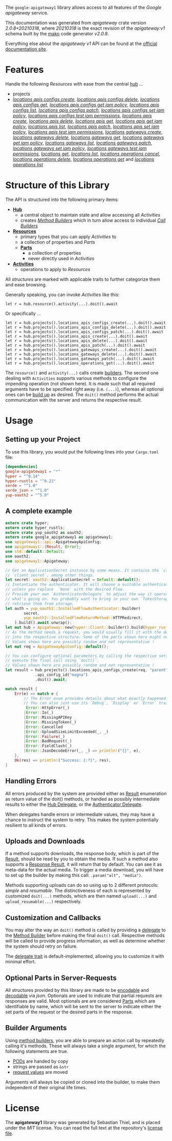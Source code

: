 <!---
DO NOT EDIT !
This file was generated automatically from 'src/mako/api/README.md.mako'
DO NOT EDIT !
-->
The `google-apigateway1` library allows access to all features of the *Google apigateway* service.

This documentation was generated from *apigateway* crate version *2.0.8+20210318*, where *20210318* is the exact revision of the *apigateway:v1* schema built by the [mako](http://www.makotemplates.org/) code generator *v2.0.8*.

Everything else about the *apigateway* *v1* API can be found at the
[official documentation site](https://cloud.google.com/api-gateway/docs).
# Features

Handle the following *Resources* with ease from the central [hub](https://docs.rs/google-apigateway1/2.0.8+20210318/google_apigateway1/Apigateway) ... 

* projects
 * [*locations apis configs create*](https://docs.rs/google-apigateway1/2.0.8+20210318/google_apigateway1/api::ProjectLocationApiConfigCreateCall), [*locations apis configs delete*](https://docs.rs/google-apigateway1/2.0.8+20210318/google_apigateway1/api::ProjectLocationApiConfigDeleteCall), [*locations apis configs get*](https://docs.rs/google-apigateway1/2.0.8+20210318/google_apigateway1/api::ProjectLocationApiConfigGetCall), [*locations apis configs get iam policy*](https://docs.rs/google-apigateway1/2.0.8+20210318/google_apigateway1/api::ProjectLocationApiConfigGetIamPolicyCall), [*locations apis configs list*](https://docs.rs/google-apigateway1/2.0.8+20210318/google_apigateway1/api::ProjectLocationApiConfigListCall), [*locations apis configs patch*](https://docs.rs/google-apigateway1/2.0.8+20210318/google_apigateway1/api::ProjectLocationApiConfigPatchCall), [*locations apis configs set iam policy*](https://docs.rs/google-apigateway1/2.0.8+20210318/google_apigateway1/api::ProjectLocationApiConfigSetIamPolicyCall), [*locations apis configs test iam permissions*](https://docs.rs/google-apigateway1/2.0.8+20210318/google_apigateway1/api::ProjectLocationApiConfigTestIamPermissionCall), [*locations apis create*](https://docs.rs/google-apigateway1/2.0.8+20210318/google_apigateway1/api::ProjectLocationApiCreateCall), [*locations apis delete*](https://docs.rs/google-apigateway1/2.0.8+20210318/google_apigateway1/api::ProjectLocationApiDeleteCall), [*locations apis get*](https://docs.rs/google-apigateway1/2.0.8+20210318/google_apigateway1/api::ProjectLocationApiGetCall), [*locations apis get iam policy*](https://docs.rs/google-apigateway1/2.0.8+20210318/google_apigateway1/api::ProjectLocationApiGetIamPolicyCall), [*locations apis list*](https://docs.rs/google-apigateway1/2.0.8+20210318/google_apigateway1/api::ProjectLocationApiListCall), [*locations apis patch*](https://docs.rs/google-apigateway1/2.0.8+20210318/google_apigateway1/api::ProjectLocationApiPatchCall), [*locations apis set iam policy*](https://docs.rs/google-apigateway1/2.0.8+20210318/google_apigateway1/api::ProjectLocationApiSetIamPolicyCall), [*locations apis test iam permissions*](https://docs.rs/google-apigateway1/2.0.8+20210318/google_apigateway1/api::ProjectLocationApiTestIamPermissionCall), [*locations gateways create*](https://docs.rs/google-apigateway1/2.0.8+20210318/google_apigateway1/api::ProjectLocationGatewayCreateCall), [*locations gateways delete*](https://docs.rs/google-apigateway1/2.0.8+20210318/google_apigateway1/api::ProjectLocationGatewayDeleteCall), [*locations gateways get*](https://docs.rs/google-apigateway1/2.0.8+20210318/google_apigateway1/api::ProjectLocationGatewayGetCall), [*locations gateways get iam policy*](https://docs.rs/google-apigateway1/2.0.8+20210318/google_apigateway1/api::ProjectLocationGatewayGetIamPolicyCall), [*locations gateways list*](https://docs.rs/google-apigateway1/2.0.8+20210318/google_apigateway1/api::ProjectLocationGatewayListCall), [*locations gateways patch*](https://docs.rs/google-apigateway1/2.0.8+20210318/google_apigateway1/api::ProjectLocationGatewayPatchCall), [*locations gateways set iam policy*](https://docs.rs/google-apigateway1/2.0.8+20210318/google_apigateway1/api::ProjectLocationGatewaySetIamPolicyCall), [*locations gateways test iam permissions*](https://docs.rs/google-apigateway1/2.0.8+20210318/google_apigateway1/api::ProjectLocationGatewayTestIamPermissionCall), [*locations get*](https://docs.rs/google-apigateway1/2.0.8+20210318/google_apigateway1/api::ProjectLocationGetCall), [*locations list*](https://docs.rs/google-apigateway1/2.0.8+20210318/google_apigateway1/api::ProjectLocationListCall), [*locations operations cancel*](https://docs.rs/google-apigateway1/2.0.8+20210318/google_apigateway1/api::ProjectLocationOperationCancelCall), [*locations operations delete*](https://docs.rs/google-apigateway1/2.0.8+20210318/google_apigateway1/api::ProjectLocationOperationDeleteCall), [*locations operations get*](https://docs.rs/google-apigateway1/2.0.8+20210318/google_apigateway1/api::ProjectLocationOperationGetCall) and [*locations operations list*](https://docs.rs/google-apigateway1/2.0.8+20210318/google_apigateway1/api::ProjectLocationOperationListCall)




# Structure of this Library

The API is structured into the following primary items:

* **[Hub](https://docs.rs/google-apigateway1/2.0.8+20210318/google_apigateway1/Apigateway)**
    * a central object to maintain state and allow accessing all *Activities*
    * creates [*Method Builders*](https://docs.rs/google-apigateway1/2.0.8+20210318/google_apigateway1/client::MethodsBuilder) which in turn
      allow access to individual [*Call Builders*](https://docs.rs/google-apigateway1/2.0.8+20210318/google_apigateway1/client::CallBuilder)
* **[Resources](https://docs.rs/google-apigateway1/2.0.8+20210318/google_apigateway1/client::Resource)**
    * primary types that you can apply *Activities* to
    * a collection of properties and *Parts*
    * **[Parts](https://docs.rs/google-apigateway1/2.0.8+20210318/google_apigateway1/client::Part)**
        * a collection of properties
        * never directly used in *Activities*
* **[Activities](https://docs.rs/google-apigateway1/2.0.8+20210318/google_apigateway1/client::CallBuilder)**
    * operations to apply to *Resources*

All *structures* are marked with applicable traits to further categorize them and ease browsing.

Generally speaking, you can invoke *Activities* like this:

```Rust,ignore
let r = hub.resource().activity(...).doit().await
```

Or specifically ...

```ignore
let r = hub.projects().locations_apis_configs_create(...).doit().await
let r = hub.projects().locations_apis_configs_delete(...).doit().await
let r = hub.projects().locations_apis_configs_patch(...).doit().await
let r = hub.projects().locations_apis_create(...).doit().await
let r = hub.projects().locations_apis_delete(...).doit().await
let r = hub.projects().locations_apis_patch(...).doit().await
let r = hub.projects().locations_gateways_create(...).doit().await
let r = hub.projects().locations_gateways_delete(...).doit().await
let r = hub.projects().locations_gateways_patch(...).doit().await
let r = hub.projects().locations_operations_get(...).doit().await
```

The `resource()` and `activity(...)` calls create [builders][builder-pattern]. The second one dealing with `Activities` 
supports various methods to configure the impending operation (not shown here). It is made such that all required arguments have to be 
specified right away (i.e. `(...)`), whereas all optional ones can be [build up][builder-pattern] as desired.
The `doit()` method performs the actual communication with the server and returns the respective result.

# Usage

## Setting up your Project

To use this library, you would put the following lines into your `Cargo.toml` file:

```toml
[dependencies]
google-apigateway1 = "*"
hyper = "^0.14"
hyper-rustls = "^0.22"
serde = "^1.0"
serde_json = "^1.0"
yup-oauth2 = "^5.0"
```

## A complete example

```Rust
extern crate hyper;
extern crate hyper_rustls;
extern crate yup_oauth2 as oauth2;
extern crate google_apigateway1 as apigateway1;
use apigateway1::api::ApigatewayApiConfig;
use apigateway1::{Result, Error};
use std::default::Default;
use oauth2;
use apigateway1::Apigateway;

// Get an ApplicationSecret instance by some means. It contains the `client_id` and 
// `client_secret`, among other things.
let secret: oauth2::ApplicationSecret = Default::default();
// Instantiate the authenticator. It will choose a suitable authentication flow for you, 
// unless you replace  `None` with the desired Flow.
// Provide your own `AuthenticatorDelegate` to adjust the way it operates and get feedback about 
// what's going on. You probably want to bring in your own `TokenStorage` to persist tokens and
// retrieve them from storage.
let auth = yup_oauth2::InstalledFlowAuthenticator::builder(
        secret,
        yup_oauth2::InstalledFlowReturnMethod::HTTPRedirect,
    ).build().await.unwrap();
let mut hub = Apigateway::new(hyper::Client::builder().build(hyper_rustls::HttpsConnector::with_native_roots()), auth);
// As the method needs a request, you would usually fill it with the desired information
// into the respective structure. Some of the parts shown here might not be applicable !
// Values shown here are possibly random and not representative !
let mut req = ApigatewayApiConfig::default();

// You can configure optional parameters by calling the respective setters at will, and
// execute the final call using `doit()`.
// Values shown here are possibly random and not representative !
let result = hub.projects().locations_apis_configs_create(req, "parent")
             .api_config_id("magna")
             .doit().await;

match result {
    Err(e) => match e {
        // The Error enum provides details about what exactly happened.
        // You can also just use its `Debug`, `Display` or `Error` traits
         Error::HttpError(_)
        |Error::Io(_)
        |Error::MissingAPIKey
        |Error::MissingToken(_)
        |Error::Cancelled
        |Error::UploadSizeLimitExceeded(_, _)
        |Error::Failure(_)
        |Error::BadRequest(_)
        |Error::FieldClash(_)
        |Error::JsonDecodeError(_, _) => println!("{}", e),
    },
    Ok(res) => println!("Success: {:?}", res),
}

```
## Handling Errors

All errors produced by the system are provided either as [Result](https://docs.rs/google-apigateway1/2.0.8+20210318/google_apigateway1/client::Result) enumeration as return value of
the doit() methods, or handed as possibly intermediate results to either the 
[Hub Delegate](https://docs.rs/google-apigateway1/2.0.8+20210318/google_apigateway1/client::Delegate), or the [Authenticator Delegate](https://docs.rs/yup-oauth2/*/yup_oauth2/trait.AuthenticatorDelegate.html).

When delegates handle errors or intermediate values, they may have a chance to instruct the system to retry. This 
makes the system potentially resilient to all kinds of errors.

## Uploads and Downloads
If a method supports downloads, the response body, which is part of the [Result](https://docs.rs/google-apigateway1/2.0.8+20210318/google_apigateway1/client::Result), should be
read by you to obtain the media.
If such a method also supports a [Response Result](https://docs.rs/google-apigateway1/2.0.8+20210318/google_apigateway1/client::ResponseResult), it will return that by default.
You can see it as meta-data for the actual media. To trigger a media download, you will have to set up the builder by making
this call: `.param("alt", "media")`.

Methods supporting uploads can do so using up to 2 different protocols: 
*simple* and *resumable*. The distinctiveness of each is represented by customized 
`doit(...)` methods, which are then named `upload(...)` and `upload_resumable(...)` respectively.

## Customization and Callbacks

You may alter the way an `doit()` method is called by providing a [delegate](https://docs.rs/google-apigateway1/2.0.8+20210318/google_apigateway1/client::Delegate) to the 
[Method Builder](https://docs.rs/google-apigateway1/2.0.8+20210318/google_apigateway1/client::CallBuilder) before making the final `doit()` call. 
Respective methods will be called to provide progress information, as well as determine whether the system should 
retry on failure.

The [delegate trait](https://docs.rs/google-apigateway1/2.0.8+20210318/google_apigateway1/client::Delegate) is default-implemented, allowing you to customize it with minimal effort.

## Optional Parts in Server-Requests

All structures provided by this library are made to be [encodable](https://docs.rs/google-apigateway1/2.0.8+20210318/google_apigateway1/client::RequestValue) and 
[decodable](https://docs.rs/google-apigateway1/2.0.8+20210318/google_apigateway1/client::ResponseResult) via *json*. Optionals are used to indicate that partial requests are responses 
are valid.
Most optionals are are considered [Parts](https://docs.rs/google-apigateway1/2.0.8+20210318/google_apigateway1/client::Part) which are identifiable by name, which will be sent to 
the server to indicate either the set parts of the request or the desired parts in the response.

## Builder Arguments

Using [method builders](https://docs.rs/google-apigateway1/2.0.8+20210318/google_apigateway1/client::CallBuilder), you are able to prepare an action call by repeatedly calling it's methods.
These will always take a single argument, for which the following statements are true.

* [PODs][wiki-pod] are handed by copy
* strings are passed as `&str`
* [request values](https://docs.rs/google-apigateway1/2.0.8+20210318/google_apigateway1/client::RequestValue) are moved

Arguments will always be copied or cloned into the builder, to make them independent of their original life times.

[wiki-pod]: http://en.wikipedia.org/wiki/Plain_old_data_structure
[builder-pattern]: http://en.wikipedia.org/wiki/Builder_pattern
[google-go-api]: https://github.com/google/google-api-go-client

# License
The **apigateway1** library was generated by Sebastian Thiel, and is placed 
under the *MIT* license.
You can read the full text at the repository's [license file][repo-license].

[repo-license]: https://github.com/Byron/google-apis-rsblob/main/LICENSE.md
